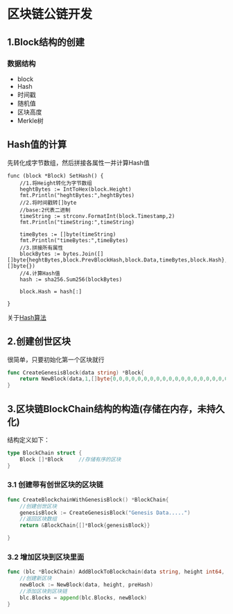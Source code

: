 # 区块链公链开发

##  1.Block结构的创建

### 数据结构
- block
- Hash
- 时间戳
- 随机值
- 区块高度
- Merkle树


## Hash值的计算
先转化成字节数组，然后拼接各属性一并计算Hash值

```
func (block *Block) SetHash() {
	//1.将Height转化为字节数组
	heghtBytes := IntToHex(block.Height)
	fmt.Println("heghtBytes:",heghtBytes)
	//2.将时间戳转[]byte
	//base:2代表二进制
	timeString := strconv.FormatInt(block.Timestamp,2)
	fmt.Println("timeString:",timeString)

	timeBytes := []byte(timeString)
	fmt.Println("timeBytes:",timeBytes)
	//3.拼接所有属性
	blockBytes := bytes.Join([][]byte{heghtBytes,block.PrevBlockHash,block.Data,timeBytes,block.Hash},[]byte{})
	//4.计算Hash值
	hash := sha256.Sum256(blockBytes)

	block.Hash = hash[:]

}
```
关于[Hash算法](https://www.cnblogs.com/foxclever/p/8370712.html)

## 2.创建创世区块
很简单，只要初始化第一个区块就行
```go
func CreateGenesisBlock(data string) *Block{
	return NewBlock(data,1,[]byte{0,0,0,0,0,0,0,0,0,0,0,0,0,0,0,0,0,0,0,0,0,0,0,0,0,0,0,0,0,0,0,0})
}
```

## 3.区块链BlockChain结构的构造(存储在内存，未持久化)
结构定义如下：
```go
type BlockChain struct {
	Block []*Block     //存储有序的区块
}
```
### 3.1 创建带有创世区块的区块链

```go
func CreateBlockchainWithGenesisBlock() *BlockChain{
	//创建创世区块
	genesisBlock := CreateGenesisBlock("Genesis Data.....")
	//返回区块数组
	return &BlockChain{[]*Block{genesisBlock}}

}
```

### 3.2 增加区块到区块里面
```go
func (blc *BlockChain) AddBlockToBlockchain(data string, height int64, preHash []byte) {
	//创建新区块
	newBlock := NewBlock(data, height, preHash)
	//添加区块到区块链
	blc.Blocks = append(blc.Blocks, newBlock)
}
````





